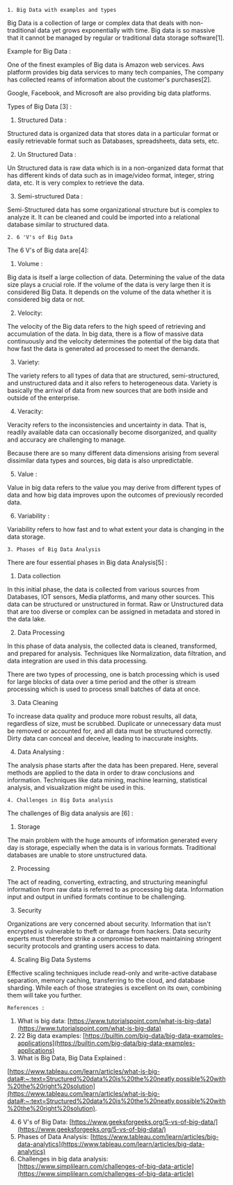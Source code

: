     ﻿1. Big Data with examples and types

Big Data is a collection of large or complex data that deals with non-traditional data yet grows exponentially with time. Big data is so massive that it cannot be managed by regular or traditional data storage software[1].

Example for Big Data :

One of the finest examples of Big data is Amazon web services. Aws platform provides big data services to many tech companies, The company has collected reams of information about the customer's purchases[2].

Google, Facebook, and Microsoft are also providing big data platforms.

Types of Big Data [3] :

1. Structured Data :

Structured data is organized data that stores data in a particular format or easily retrievable format such as Databases, spreadsheets, data sets, etc.

2. Un Structured Data :

Un Structured data is raw data which is in a non-organized data format that has different kinds of data such as in image/video format, integer, string data, etc. It is very complex to retrieve the data.

3. Semi-structured Data :

Semi-Structured data has some organizational structure but is complex to analyze it. It can be cleaned and could be imported into a relational database similar to structured data.

    2. 6 'V's of Big Data

The 6 V's of Big data are[4]:

1. Volume :

Big data is itself a large collection of data. Determining the value of the data size plays a crucial role. If the volume of the data is very large then it is considered Big Data. It depends on the volume of the data whether it is considered big data or not.

2. Velocity:

The velocity of the Big data refers to the high speed of retrieving and accumulation of the data. In big data, there is a flow of massive data continuously and the velocity determines the potential of the big data that how fast the data is generated ad processed to meet the demands.

3. Variety:

The variety refers to all types of data that are structured, semi-structured, and unstructured data and it also refers to heterogeneous data. Variety is basically the arrival of data from new sources that are both inside and outside of the enterprise.

4. Veracity:

Veracity refers to the inconsistencies and uncertainty in data. That is, readily available data can occasionally become disorganized, and quality and accuracy are challenging to manage.

Because there are so many different data dimensions arising from several dissimilar data types and sources, big data is also unpredictable.

5. Value :

Value in big data refers to the value you may derive from different types of data and how big data improves upon the outcomes of previously recorded data.

6. Variability :

Variability refers to how fast and to what extent your data is changing in the data storage.

    3. Phases of Big Data Analysis 

There are four essential phases in Big data Analysis[5] :

1. Data collection

In this initial phase, the data is collected from various sources from Databases, IOT sensors, Media platforms, and many other sources. This data can be structured or unstructured in format. Raw or Unstructured data that are too diverse or complex can be assigned in metadata and stored in the data lake.

2. Data Processing

In this phase of data analysis, the collected data is cleaned, transformed, and prepared for analysis. Techniques like Normalization, data filtration, and data integration are used in this data processing.

There are two types of processing, one is batch processing which is used for large blocks of data over a time period and the other is stream processing which is used to process small batches of data at once.

3. Data Cleaning

To increase data quality and produce more robust results, all data, regardless of size, must be scrubbed. Duplicate or unnecessary data must be removed or accounted for, and all data must be structured correctly. Dirty data can conceal and deceive, leading to inaccurate insights.

4. Data Analysing :

The analysis phase starts after the data has been prepared. Here, several methods are applied to the data in order to draw conclusions and information. Techniques like data mining, machine learning, statistical analysis, and visualization might be used in this.

    4. Challenges in Big Data analysis

The challenges of Big data analysis are [6] :

1. Storage

The main problem with the huge amounts of information generated every day is storage, especially when the data is in various formats. Traditional databases are unable to store unstructured data.

2. Processing

The act of reading, converting, extracting, and structuring meaningful information from raw data is referred to as processing big data. Information input and output in unified formats continue to be challenging.

3. Security

Organizations are very concerned about security. Information that isn't encrypted is vulnerable to theft or damage from hackers. Data security experts must therefore strike a compromise between maintaining stringent security protocols and granting users access to data.

4. Scaling Big Data Systems

Effective scaling techniques include read-only and write-active database separation, memory caching, transferring to the cloud, and database sharding. While each of those strategies is excellent on its own, combining them will take you further.

    References :

1. What is big data: [https://www.tutorialspoint.com/what-is-big-data](https://www.tutorialspoint.com/what-is-big-data)
2. 22 Big data examples: [https://builtin.com/big-data/big-data-examples-applications](https://builtin.com/big-data/big-data-examples-applications)
3. What is Big Data, Big Data Explained :

[https://www.tableau.com/learn/articles/what-is-big-data#:~:text=Structured%20data%20is%20the%20neatly,possible%20with%20the%20right%20solution](https://www.tableau.com/learn/articles/what-is-big-data#:~:text=Structured%20data%20is%20the%20neatly,possible%20with%20the%20right%20solution).

4. 6 V's of Big Data: [https://www.geeksforgeeks.org/5-vs-of-big-data/](https://www.geeksforgeeks.org/5-vs-of-big-data/)
5. Phases of Data Analysis: [https://www.tableau.com/learn/articles/big-data-analytics](https://www.tableau.com/learn/articles/big-data-analytics)
6. Challenges in big data analysis: [https://www.simplilearn.com/challenges-of-big-data-article](https://www.simplilearn.com/challenges-of-big-data-article)
